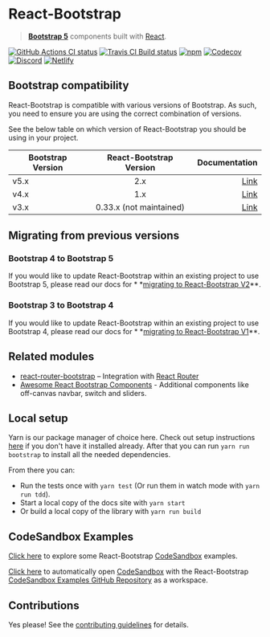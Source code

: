 # React-Bootstrap

> **[Bootstrap 5][bootstrap]** components built with [React][react].

[![GitHub Actions CI status][gh-actions-badge]][gh-actions]
[![Travis CI Build status][travis-badge]][travis]
[![npm][npm-badge]][npm]
[![Codecov][codecov-badge]][codecov]
[![Discord][discord-badge]][discord]
[![Netlify][netlify-badge]][netlify]

## Bootstrap compatibility

React-Bootstrap is compatible with various versions of Bootstrap. As such, you need to ensure you are using the correct
combination of versions.

See the below table on which version of React-Bootstrap you should be using in your project.

| Bootstrap Version | React-Bootstrap Version |            Documentation |
|-------------------|:-----------------------:|-------------------------:|
| v5.x              |           2.x           | [Link][v5-documentation] |
| v4.x              |           1.x           | [Link][v4-documentation] |
| v3.x              | 0.33.x (not maintained) | [Link][v3-documentation] |

## Migrating from previous versions

### Bootstrap 4 to Bootstrap 5

If you would like to update React-Bootstrap within an existing project to use Bootstrap 5, please read our docs for *
*[migrating to React-Bootstrap V2][v5-migration]**.

### Bootstrap 3 to Bootstrap 4

If you would like to update React-Bootstrap within an existing project to use Bootstrap 4, please read our docs for *
*[migrating to React-Bootstrap V1][v4-migration]**.

## Related modules

- [react-router-bootstrap][react-router-bootstrap] – Integration with [React Router][react-router]
- [Awesome React Bootstrap Components][awesome-react-bootstrap-components] - Additional components like off-canvas
  navbar, switch and sliders.

## Local setup

Yarn is our package manager of choice here. Check out setup
instructions [here](https://yarnpkg.com/en/docs/install) if you don't have it installed already.
After that you can run `yarn run bootstrap` to install all the needed dependencies.

From there you can:

- Run the tests once with `yarn test` (Or run them in watch mode with `yarn run tdd`).
- Start a local copy of the docs site with `yarn start`
- Or build a local copy of the library with `yarn run build`

## CodeSandbox Examples

[Click here](https://github.com/react-bootstrap/code-sandbox-examples) to explore some
React-Bootstrap [CodeSandbox](https://codesandbox.io/) examples.

[Click here](https://codesandbox.io/s/github/react-bootstrap/code-sandbox-examples/tree/master/basic) to automatically
open [CodeSandbox](https://codesandbox.io/) with the
React-Bootstrap [CodeSandbox Examples GitHub Repository](https://github.com/react-bootstrap/code-sandbox-examples) as a
workspace.

## Contributions

Yes please! See the [contributing guidelines][contributing] for details.

[bootstrap]: https://getbootstrap.com/

[react]: https://reactjs.org/

[v5-documentation]: https://react-bootstrap.github.io

[v5-migration]: https://react-bootstrap.github.io/migrating

[v4-documentation]: https://react-bootstrap-v4.netlify.app

[v4-migration]: https://react-bootstrap-v4.netlify.app/migrating

[v3-documentation]: https://react-bootstrap-v3.netlify.app

[contributing]: CONTRIBUTING.md

[travis-badge]: https://travis-ci.org/react-bootstrap/react-bootstrap.svg?branch=master

[travis]: https://travis-ci.org/react-bootstrap/react-bootstrap

[npm-badge]: https://badge.fury.io/js/react-bootstrap.svg

[npm]: http://badge.fury.io/js/react-bootstrap

[react-router-bootstrap]: https://github.com/react-bootstrap/react-router-bootstrap

[react-router]: https://github.com/reactjs/react-router

[react-bootstrap-extended]: https://github.com/rbalicki2/react-bootstrap-extended

[awesome-react-bootstrap-components]: https://github.com/Hermanya/awesome-react-bootstrap-components

[codecov-badge]: https://img.shields.io/codecov/c/github/react-bootstrap/react-bootstrap/master.svg

[codecov]: https://codecov.io/gh/react-bootstrap/react-bootstrap

[discord-badge]: https://img.shields.io/badge/Discord-Join%20chat%20%E2%86%92-738bd7.svg

[discord]: https://discord.gg/AKfs9vpvRW

[netlify-badge]: https://api.netlify.com/api/v1/badges/f09d443f-11b2-4454-812b-0645aeaca824/deploy-status

[netlify]: https://app.netlify.com/sites/react-bootstrap/deploys

[gh-actions-badge]: https://github.com/react-bootstrap/react-bootstrap/workflows/CI/badge.svg

[gh-actions]: https://github.com/react-bootstrap/react-bootstrap/actions
